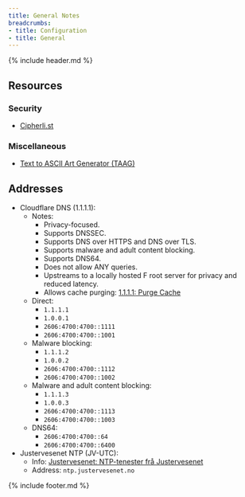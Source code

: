 ```yaml
---
title: General Notes
breadcrumbs:
- title: Configuration
- title: General
---
```

{% include header.md %}

## Resources

### Security

- [Cipherli.st](https://cipherli.st/)

### Miscellaneous

- [Text to ASCII Art Generator (TAAG)](http://patorjk.com/software/taag/#p=display&f=Slant&t=)

## Addresses

- Cloudflare DNS (1.1.1.1):
    - Notes:
        - Privacy-focused.
        - Supports DNSSEC.
        - Supports DNS over HTTPS and DNS over TLS.
        - Supports malware and adult content blocking.
        - Supports DNS64.
        - Does not allow ANY queries.
        - Upstreams to a locally hosted F root server for privacy and reduced latency.
        - Allows cache purging: [1.1.1.1: Purge Cache](https://1.1.1.1/purge-cache/)
    - Direct:
        - `1.1.1.1`
        - `1.0.0.1`
        - `2606:4700:4700::1111`
        - `2606:4700:4700::1001`
    - Malware blocking:
        - `1.1.1.2`
        - `1.0.0.2`
        - `2606:4700:4700::1112`
        - `2606:4700:4700::1002`
    - Malware and adult content blocking:
        - `1.1.1.3`
        - `1.0.0.3`
        - `2606:4700:4700::1113`
        - `2606:4700:4700::1003`
    - DNS64:
        - `2606:4700:4700::64`
        - `2606:4700:4700::6400`
- Justervesenet NTP (JV-UTC):
    - Info: [Justervesenet: NTP-tenester frå Justervesenet](https://www.justervesenet.no/maleteknikk/tid-og-frekvens/ntp-tjenester-fra-justervesenet/)
    - Address: `ntp.justervesenet.no`

{% include footer.md %}
